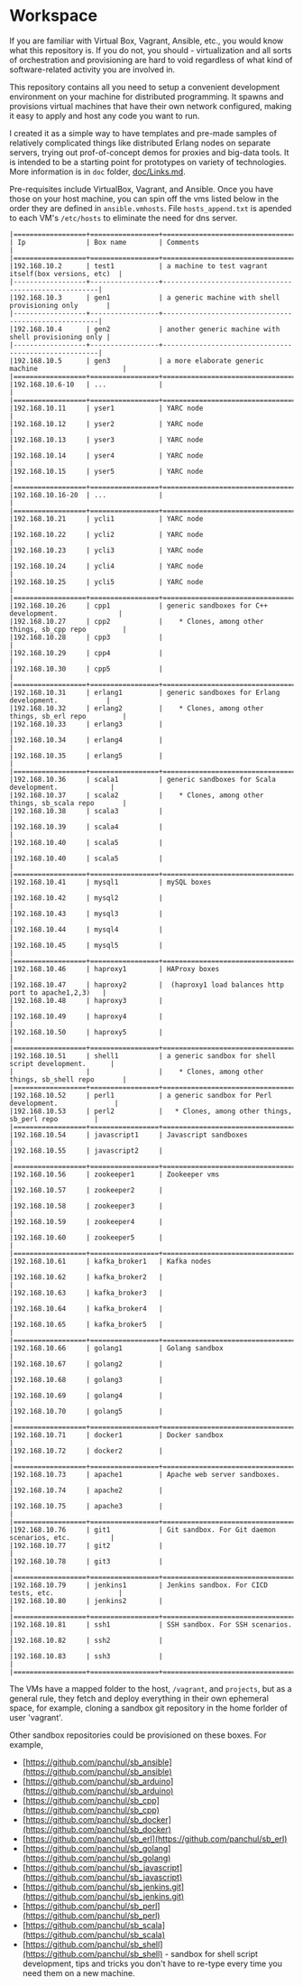 
# Workspace

If you are familiar with Virtual Box, Vagrant, Ansible, etc., you would know what
this repository is. If you do not, you should - virtualization and
all sorts of orchestration and provisioning are hard to void regardless of
what kind of software-related activity you are involved in.

This repository contains all you need to setup a convenient development
environment on your machine for distributed programming.
It spawns and provisions virtual machines that have their own network
configured, making it easy to apply and host any code you want to run.

I created it as a simple way to have templates and pre-made samples
of relatively complicated things like distributed Erlang nodes on separate
servers, trying out prof-of-concept demos for proxies and big-data tools.
It is intended to be a starting point for prototypes on variety of
technologies.
More information is in ```doc``` folder, [doc/Links.md](doc/Links.md).

Pre-requisites include VirtualBox, Vagrant, and Ansible.
Once you have those on your host machine, you can spin off the vms listed below
in the order they are defined in ```ansible.vmhosts```.
File ```hosts_append.txt``` is apended to each VM's ```/etc/hosts``` to
eliminate the need for dns server.

```
|==================+=================+======================================================|  
| Ip               | Box name        | Comments                                             |  
|==================+=================+======================================================|  
|192.168.10.2      | test1           | a machine to test vagrant itself(box versions, etc)  |  
|------------------+-----------------+------------------------------------------------------|  
|192.168.10.3      | gen1            | a generic machine with shell provisioning only       |  
|------------------+-----------------+------------------------------------------------------|  
|192.168.10.4      | gen2            | another generic machine with shell provisioning only |  
|------------------+-----------------+------------------------------------------------------|  
|192.168.10.5      | gen3            | a more elaborate generic machine                     |  
|==================+=================+======================================================|  
|192.168.10.6-10   | ...             |                                                      |
|==================+=================+======================================================|  
|192.168.10.11     | yser1           | YARC node                                            |
|192.168.10.12     | yser2           | YARC node                                            |
|192.168.10.13     | yser3           | YARC node                                            |
|192.168.10.14     | yser4           | YARC node                                            |
|192.168.10.15     | yser5           | YARC node                                            |
|==================+=================+======================================================|  
|192.168.10.16-20  | ...             |                                                      |
|==================+=================+======================================================|  
|192.168.10.21     | ycli1           | YARC node                                            |
|192.168.10.22     | ycli2           | YARC node                                            |
|192.168.10.23     | ycli3           | YARC node                                            |
|192.168.10.24     | ycli4           | YARC node                                            |
|192.168.10.25     | ycli5           | YARC node                                            |
|==================+=================+======================================================|  
|192.168.10.26     | cpp1            | generic sandboxes for C++ development.               |
|192.168.10.27     | cpp2            |    * Clones, among other things, sb_cpp repo         |
|192.168.10.28     | cpp3            |                                                      |
|192.168.10.29     | cpp4            |                                                      |
|192.168.10.30     | cpp5            |                                                      |
|==================+=================+======================================================|  
|192.168.10.31     | erlang1         | generic sandboxes for Erlang development.            |
|192.168.10.32     | erlang2         |    * Clones, among other things, sb_erl repo         |
|192.168.10.33     | erlang3         |                                                      |
|192.168.10.34     | erlang4         |                                                      |
|192.168.10.35     | erlang5         |                                                      |
|==================+=================+======================================================|  
|192.168.10.36     | scala1          | generic sandboxes for Scala development.             |
|192.168.10.37     | scala2          |    * Clones, among other things, sb_scala repo       |
|192.168.10.38     | scala3          |                                                      |
|192.168.10.39     | scala4          |                                                      |
|192.168.10.40     | scala5          |                                                      |
|192.168.10.40     | scala5          |                                                      |
|==================+=================+======================================================|  
|192.168.10.41     | mysql1          | mySQL boxes                                          |
|192.168.10.42     | mysql2          |                                                      |
|192.168.10.43     | mysql3          |                                                      |
|192.168.10.44     | mysql4          |                                                      |
|192.168.10.45     | mysql5          |                                                      |
|==================+=================+======================================================|  
|192.168.10.46     | haproxy1        | HAProxy boxes                                        |
|192.168.10.47     | haproxy2        |  (haproxy1 load balances http port to apache1,2,3)   |
|192.168.10.48     | haproxy3        |                                                      |
|192.168.10.49     | haproxy4        |                                                      |
|192.168.10.50     | haproxy5        |                                                      |
|==================+=================+======================================================|  
|192.168.10.51     | shell1          | a generic sandbox for shell script development.      |
|                  |                 |    * Clones, among other things, sb_shell repo       |
|==================+=================+======================================================|  
|192.168.10.52     | perl1           | a generic sandbox for Perl development.              |
|192.168.10.53     | perl2           |   * Clones, among other things, sb_perl repo         |
|==================+=================+======================================================|  
|192.168.10.54     | javascript1     | Javascript sandboxes                                 |
|192.168.10.55     | javascript2     |                                                      |
|==================+=================+======================================================|  
|192.168.10.56     | zookeeper1      | Zookeeper vms                                        |
|192.168.10.57     | zookeeper2      |                                                      |
|192.168.10.58     | zookeeper3      |                                                      |
|192.168.10.59     | zookeeper4      |                                                      |
|192.168.10.60     | zookeeper5      |                                                      |
|==================+=================+======================================================|  
|192.168.10.61     | kafka_broker1   | Kafka nodes                                          |
|192.168.10.62     | kafka_broker2   |                                                      |
|192.168.10.63     | kafka_broker3   |                                                      |
|192.168.10.64     | kafka_broker4   |                                                      |
|192.168.10.65     | kafka_broker5   |                                                      |
|==================+=================+======================================================|  
|192.168.10.66     | golang1         | Golang sandbox                                       |
|192.168.10.67     | golang2         |                                                      |
|192.168.10.68     | golang3         |                                                      |
|192.168.10.69     | golang4         |                                                      |
|192.168.10.70     | golang5         |                                                      |
|==================+=================+======================================================|  
|192.168.10.71     | docker1         | Docker sandbox                                       |
|192.168.10.72     | docker2         |                                                      |
|==================+=================+======================================================|  
|192.168.10.73     | apache1         | Apache web server sandboxes.                         |
|192.168.10.74     | apache2         |                                                      |
|192.168.10.75     | apache3         |                                                      |
|==================+=================+======================================================|  
|192.168.10.76     | git1            | Git sandbox. For Git daemon scenarios, etc.          |
|192.168.10.77     | git2            |                                                      |
|192.168.10.78     | git3            |                                                      |
|==================+=================+======================================================|  
|192.168.10.79     | jenkins1        | Jenkins sandbox. For CICD tests, etc.                |
|192.168.10.80     | jenkins2        |                                                      |
|==================+=================+======================================================|  
|192.168.10.81     | ssh1            | SSH sandbox. For SSH scenarios.                      |
|192.168.10.82     | ssh2            |                                                      |
|192.168.10.83     | ssh3            |                                                      |
|==================+=================+======================================================|  
```

The VMs have a mapped folder to the host, ```/vagrant```, and ```projects```,
but as a general rule, they fetch and deploy everything in their own ephemeral space,
for example, cloning a sandbox git repository in the home forlder of user 'vagrant'.


Other sandbox repositories could be provisioned on these boxes. For example,

* [https://github.com/panchul/sb_ansible](https://github.com/panchul/sb_ansible)
* [https://github.com/panchul/sb_arduino](https://github.com/panchul/sb_arduino)
* [https://github.com/panchul/sb_cpp](https://github.com/panchul/sb_cpp)
* [https://github.com/panchul/sb_docker](https://github.com/panchul/sb_docker)
* [https://github.com/panchul/sb_erl](https://github.com/panchul/sb_erl)
* [https://github.com/panchul/sb_golang](https://github.com/panchul/sb_golang)
* [https://github.com/panchul/sb_javascript](https://github.com/panchul/sb_javascript)
* [https://github.com/panchul/sb_jenkins.git](https://github.com/panchul/sb_jenkins.git)
* [https://github.com/panchul/sb_perl](https://github.com/panchul/sb_perl)
* [https://github.com/panchul/sb_scala](https://github.com/panchul/sb_scala)
* [https://github.com/panchul/sb_shell](https://github.com/panchul/sb_shell) - sandbox for shell
 script development, tips and tricks you don't have to re-type every time you need them on a new machine.
